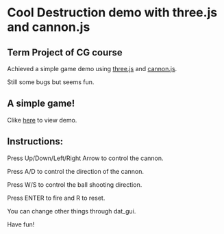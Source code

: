 # Cool Destruction demo with three.js and cannon.js

## Term Project of CG course
Achieved a simple game demo using [three.js](https://github.com/mrdoob/three.js) and [cannon.js](https://github.com/schteppe/cannon.js).

Still some bugs but seems fun.

## A simple game!

Clike [here](https://weatheringwithu.github.io/index.html) to view demo.

## Instructions:
Press Up/Down/Left/Right Arrow to control the cannon.

Press A/D to control the direction of the cannon.

Press W/S to control the ball shooting direction.

Press ENTER to fire and R to reset.

You can change other things through dat_gui.

Have fun!
